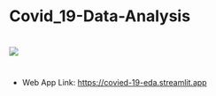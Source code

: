 # Covid_19-Data-Analysis

# 

<img src="app_image.jpg">

# 
# 

* Web App Link: https://covied-19-eda.streamlit.app
